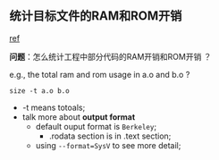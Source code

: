 ## 统计目标文件的RAM和ROM开销

[ref](https://sourceware.org/binutils/docs/binutils/size.html)

**问题**：怎么统计工程中部分代码的RAM开销和ROM开销 ？

e.g., the total ram and rom usage in a.o and b.o ?

`size -t a.o b.o`

- -t means totoals;
- talk more about **output format**
    - default ouput format is `Berkeley`;
        - .rodata section is in .text section;
    - using `--format=SysV` to see more detail;
